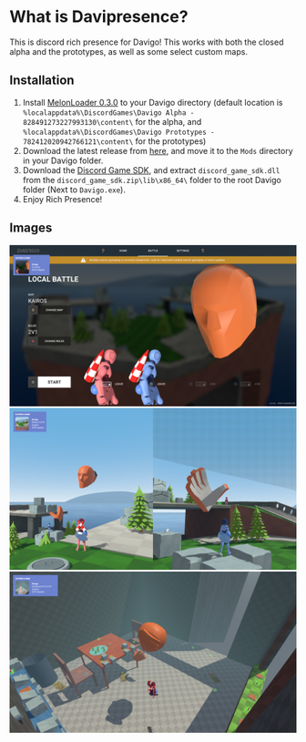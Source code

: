 # What is Davipresence?
This is discord rich presence for Davigo! This works with both the closed alpha and the prototypes, as well as some select custom maps. 
## Installation
1. Install [MelonLoader 0.3.0](https://melonwiki.xyz/#/) to your Davigo directory (default location is `%localappdata%\DiscordGames\Davigo Alpha - 828491273227993130\content\` for the alpha, and `%localappdata%\DiscordGames\Davigo Prototypes - 782412020942766121\content\` for the prototypes)
2. Download the latest release from [here](https://github.com/SquirrelKiev/Davipresence/releases), and move it to the `Mods` directory in your Davigo folder. 
3. Download the [Discord Game SDK](https://dl-game-sdk.discordapp.net/2.5.6/discord_game_sdk.zip), and extract `discord_game_sdk.dll` from the `discord_game_sdk.zip\lib\x86_64\` folder to the root Davigo folder (Next to `Davigo.exe`). 
4. Enjoy Rich Presence!
## Images
![Menu](https://github.com/SquirrelKiev/Davipresence/blob/master/ReadmeImages/Menu.png?raw=true)
![Kairos](https://github.com/SquirrelKiev/Davipresence/blob/master/ReadmeImages/Kairos.png?raw=true)
![Custom Map Support](https://github.com/SquirrelKiev/Davipresence/blob/master/ReadmeImages/CustomMaps.png?raw=true)
